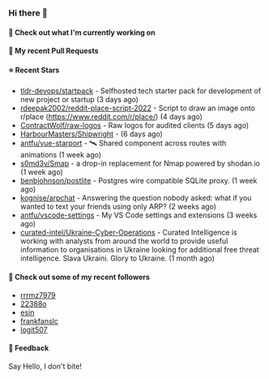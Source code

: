 ### Hi there 👋

#### 👷 Check out what I'm currently working on

#### 🔨 My recent Pull Requests


#### ⭐ Recent Stars

- [tldr-devops/startpack](https://github.com/tldr-devops/startpack) - Selfhosted tech starter pack for development of new project or startup (3 days ago)
- [rdeepak2002/reddit-place-script-2022](https://github.com/rdeepak2002/reddit-place-script-2022) - Script to draw an image onto r/place (https://www.reddit.com/r/place/) (4 days ago)
- [ContractWolf/raw-logos](https://github.com/ContractWolf/raw-logos) - Raw logos for audited clients (5 days ago)
- [HarbourMasters/Shipwright](https://github.com/HarbourMasters/Shipwright) -  (6 days ago)
- [antfu/vue-starport](https://github.com/antfu/vue-starport) - 🛰 Shared component across routes with animations (1 week ago)
- [s0md3v/Smap](https://github.com/s0md3v/Smap) - a drop-in replacement for Nmap powered by shodan.io (1 week ago)
- [benbjohnson/postlite](https://github.com/benbjohnson/postlite) - Postgres wire compatible SQLite proxy. (1 week ago)
- [kognise/arpchat](https://github.com/kognise/arpchat) - Answering the question nobody asked: what if you wanted to text your friends using only ARP? (2 weeks ago)
- [antfu/vscode-settings](https://github.com/antfu/vscode-settings) - My VS Code settings and extensions  (3 weeks ago)
- [curated-intel/Ukraine-Cyber-Operations](https://github.com/curated-intel/Ukraine-Cyber-Operations) - Curated Intelligence is working with analysts from around the world to provide useful information to organisations in Ukraine looking for additional free threat intelligence. Slava Ukraini. Glory to Ukraine. (1 month ago)

#### 👯 Check out some of my recent followers

- [rrrmz7979](https://github.com/rrrmz7979)
- [22388o](https://github.com/22388o)
- [esin](https://github.com/esin)
- [frankfanslc](https://github.com/frankfanslc)
- [logit507](https://github.com/logit507)

#### 💬 Feedback

Say Hello, I don't bite!